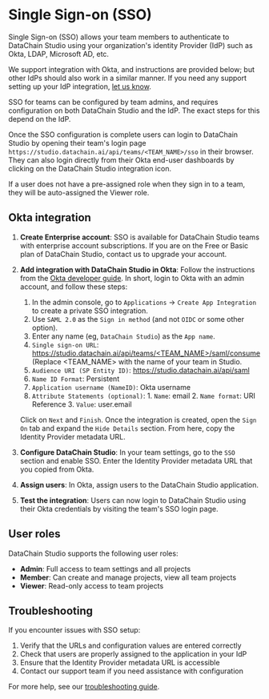 # Single Sign-on (SSO)

Single Sign-on (SSO) allows your team members to authenticate to DataChain Studio using your organization's identity Provider (IdP) such as Okta, LDAP, Microsoft AD, etc.

We support integration with Okta, and instructions are provided below; but other IdPs should also work in a similar manner. If you need any support setting up your IdP integration, [let us know](../troubleshooting.md#support).

SSO for teams can be configured by team admins, and requires configuration on both DataChain Studio and the IdP. The exact steps for this depend on the IdP.

Once the SSO configuration is complete users can login to DataChain Studio by opening their team's login page `https://studio.datachain.ai/api/teams/<TEAM_NAME>/sso` in their browser. They can also login directly from their Okta end-user dashboards by clicking on the DataChain Studio integration icon.

If a user does not have a pre-assigned role when they sign in to a team, they will be auto-assigned the Viewer role.

## Okta integration

1. **Create Enterprise account**: SSO is available for DataChain Studio teams with enterprise account subscriptions. If you are on the Free or Basic plan of DataChain Studio, contact us to upgrade your account.

2. **Add integration with DataChain Studio in Okta**: Follow the instructions from the [Okta developer guide](https://developer.okta.com/docs/guides/build-sso-integration/saml2/main/#create-your-integration-in-okta). In short, login to Okta with an admin account, and follow these steps:
   1. In the admin console, go to `Applications` -> `Create App Integration` to create a private SSO integration.
   2. Use `SAML 2.0` as the `Sign in method` (and not `OIDC` or some other option).
   3. Enter any name (eg, `DataChain Studio`) as the `App name`.
   4. `Single sign-on URL`: [https://studio.datachain.ai/api/teams/<TEAM_NAME>/saml/consume](https://studio.datachain.ai/api/teams/<TEAM_NAME>/saml/consume) (Replace <TEAM_NAME> with the name of your team in Studio.
   5. `Audience URI (SP Entity ID)`: https://studio.datachain.ai/api/saml
   6. `Name ID Format`: Persistent
   7. `Application username (NameID)`: Okta username
   8. `Attribute Statements (optional)`: 1. `Name`: email 2. `Name format`: URI Reference 3. `Value`: user.email

   Click on `Next` and `Finish`. Once the integration is created, open the `Sign On` tab and expand the `Hide Details` section. From here, copy the Identity Provider metadata URL.

3. **Configure DataChain Studio**: In your team settings, go to the `SSO` section and enable SSO. Enter the Identity Provider metadata URL that you copied from Okta.

4. **Assign users**: In Okta, assign users to the DataChain Studio application.

5. **Test the integration**: Users can now login to DataChain Studio using their Okta credentials by visiting the team's SSO login page.

## User roles

DataChain Studio supports the following user roles:

- **Admin**: Full access to team settings and all projects
- **Member**: Can create and manage projects, view all team projects
- **Viewer**: Read-only access to team projects

## Troubleshooting

If you encounter issues with SSO setup:

1. Verify that the URLs and configuration values are entered correctly
2. Check that users are properly assigned to the application in your IdP
3. Ensure that the Identity Provider metadata URL is accessible
4. Contact our support team if you need assistance with configuration

For more help, see our [troubleshooting guide](../troubleshooting.md).